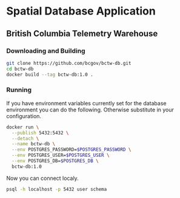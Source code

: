 # Spatial Database Application
## British Columbia Telemetry Warehouse

### Downloading and Building
```bash
git clone https://github.com/bcgov/bctw-db.git
cd bctw-db
docker build --tag bctw-db:1.0 .
```

### Running
If you have environment variables currently set for the database environment you can do the following. Otherwise substitute in your configuration.
```bash
docker run \
  --publish 5432:5432 \
  --detach \
  --name bctw-db \
  --env POSTGRES_PASSWORD=$POSTGRES_PASSWORD \
  --env POSTGRES_USER=$POSTGRES_USER \
  --env POSTGRES_DB=$POSTGRES_DB \
  bctw-db:1.0
```

Now you can connect localy.
```bash
psql -h localhost -p 5432 user schema
```

